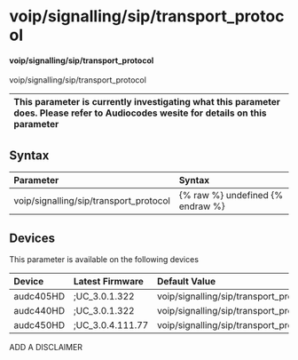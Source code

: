 ﻿---
description: voip/signalling/sip/transport_protocol
search: false
---

# voip/signalling/sip/transport_protocol

#### voip/signalling/sip/transport_protocol

voip/signalling/sip/transport_protocol


| This parameter is currently investigating what this parameter does. Please refer to Audiocodes wesite for details on this parameter | 
| :--- |

## Syntax
| Parameter | Syntax |
| :--- | :--- |
|voip/signalling/sip/transport_protocol | {% raw %} undefined {% endraw %}|

## Devices
This parameter is available on the following devices

| Device | Latest Firmware | Default Value |
|:---|:---|:---|
| audc405HD | ;UC_3.0.1.322 | voip/signalling/sip/transport_protocol=TLS 
| audc440HD | ;UC_3.0.1.322 | voip/signalling/sip/transport_protocol=TLS 
| audc450HD | ;UC_3.0.4.111.77 | voip/signalling/sip/transport_protocol=TLS 

ADD A DISCLAIMER
